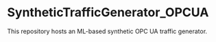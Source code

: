 # SyntheticTrafficGenerator_OPCUA
This repository hosts an ML-based synthetic OPC UA traffic generator.
